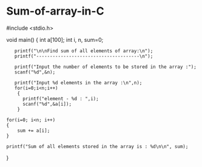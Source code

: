# Sum-of-array-in-C
#include <stdio.h>

void main()
{
    int a[100];
    int i, n, sum=0;
	
	
       printf("\n\nFind sum of all elements of array:\n");
       printf("--------------------------------------\n");	

       printf("Input the number of elements to be stored in the array :");
       scanf("%d",&n);
   
       printf("Input %d elements in the array :\n",n);
       for(i=0;i<n;i++)
        {
	      printf("element - %d : ",i);
	      scanf("%d",&a[i]);
	    }

    for(i=0; i<n; i++)
    {
        sum += a[i];
    }

    printf("Sum of all elements stored in the array is : %d\n\n", sum);
}
